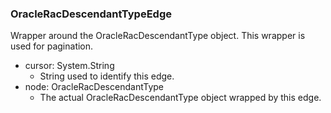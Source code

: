 ### OracleRacDescendantTypeEdge
Wrapper around the OracleRacDescendantType object. This wrapper is used for pagination.

- cursor: System.String
  - String used to identify this edge.
- node: OracleRacDescendantType
  - The actual OracleRacDescendantType object wrapped by this edge.
